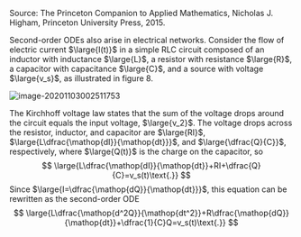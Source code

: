 Source: The Princeton Companion to Applied Mathematics, Nicholas J. Higham, Princeton University Press, 2015.

Second-order ODEs also arise in electrical networks. Consider the flow of electric current $\large{I(t)}$ in a simple RLC circuit composed of an inductor with inductance $\large{L}$, a resistor with resistance $\large{R}$, a capacitor with capacitance $\large{C}$, and a source with voltage $\large{v_s}$, as illustrated in figure 8.

![image-20201103002511753](image-20201103002511753.png)

The Kirchhoff voltage law states that the sum of the voltage drops around the circuit equals the input voltage, $\large{v_2}$. The voltage drops across the resistor, inductor, and capacitor are $\large{RI}$, $\large{L\dfrac{\mathop{dI}}{\mathop{dt}}}$, and $\large{\dfrac{Q}{C}}$, respectively, where $\large{Q(t)}$ is the charge on the capacitor, so 
$$
\large{L\dfrac{\mathop{dI}}{\mathop{dt}}+RI+\dfrac{Q}{C}=v_s(t)\text{.}}
$$
Since $\large{I=\dfrac{\mathop{dQ}}{\mathop{dt}}}$, this equation can be rewritten as the second-order ODE 
$$
\large{L\dfrac{\mathop{d^2Q}}{\mathop{dt^2}}+R\dfrac{\mathop{dQ}}{\mathop{dt}}+\dfrac{1}{C}Q=v_s(t)\text{.}}
$$